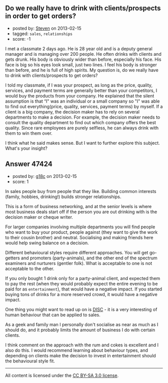 ## Do we really have to drink with clients/prospects in order to get orders?

- posted by: [Steven](https://stackexchange.com/users/-1/2233-steven) on 2013-02-15
- tagged: `sales`, `relationships`
- score: -1

I met a classmate 2 days ago. He is 28 year old and is a deputy general manager and is managing over 200 people. He often drinks with clients and gets drunk. His body is obviously wider than before, especially his face. His face is big so his eyes look small, just two lines. I feel his body is stronger than before, and he is full of high spirits. My question is, do we really have to drink with clients/prospects to get orders?

I told my classmate, if I was your prospect, as long as the price, quality, services, and payment terms are generally better than your competitors, I would buy the products from your company. He explained that the silent assumption is that “I" was an individual or a small company so "I" was able to find out everything(price, quality, services, payment terms) by myself. If a client is a big company, the decision maker has to rely on several departments to make a decision. For example, the decision maker needs to consult the quality department to find out which company offers the best quality. Since rare employees are purely selfless, he can always drink with them to win them over.

I think what he said makes sense. But I want to further explore this subject. What's your insight?


## Answer 47424

- posted by: [g18c](https://stackexchange.com/users/-1/23933-g18c) on 2013-02-15
- score: 1

<p>In sales people buy from people that they like. Building common interests (family, hobbies, drinking!) builds stronger relationships.</p>

<p>This is a form of business networking, and at the senior levels is where most business deals start off if the person you are out drinking with is the decision maker or cheque writer.</p>

<p>For larger companies involving multiple departments you will find people who want to buy your product, people against (they want to give the work to their cousin brother) and neutral. Socialising and making friends here would help swing balance on a decision.</p>

<p>Different behavioural styles require different approaches. You will get go-getters and promoters (party-animals), and the other end of the spectrum examiners and nurturers (gentler folk). What is acceptable to one is not acceptable to the other.</p>

<p>If you only bought 1 drink only for a party-animal client, and expected them to pay the rest (when they would probably expect the entire evening to be paid for as <code>entertainment</code>), that would have a negative impact. If you started buying tons of drinks for a more reserved crowd, it would have a negative impact.</p>

<p>One thing you might want to read up on is <a href="http://en.wikipedia.org/wiki/DISC_assessment" rel="nofollow">DISC</a> - it is a very interesting of human behaviour that can be applied to sales.</p>

<p>As a geek and family man I personally don't socialise as near as much as I should do, and it probably limits the amount of business I do with certain clients.</p>

<p>I think comment on the approach with the rum and cokes is excellent and I also do this. I would recommend learning about behaviour types, and depending on clients make the decision to invest in entertainment should the behavioural style fit.</p>




---

All content is licensed under the [CC BY-SA 3.0 license](https://creativecommons.org/licenses/by-sa/3.0/).
